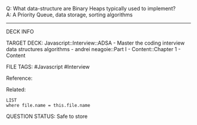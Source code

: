 Q: What data-structure are Binary Heaps typically used to implement?  
A: A Priority Queue, data storage, sorting algorithms
<!--ID: 1693659893075-->

---

DECK INFO

TARGET DECK: Javascript::Interview::ADSA - Master the coding interview data structures algorithms - andrei neagoie::Part I - Content::Chapter 1 - Content

FILE TAGS: #Javascript #Interview

Reference:

Related:

```dataview
LIST
where file.name = this.file.name
```


QUESTION STATUS: Safe to store